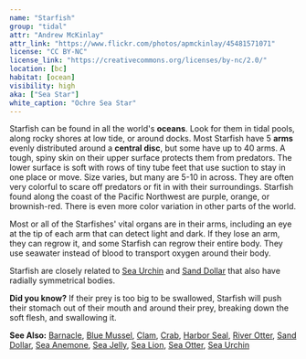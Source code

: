 ```yaml
---
name: "Starfish"
group: "tidal"
attr: "Andrew McKinlay"
attr_link: "https://www.flickr.com/photos/apmckinlay/45481571071"
license: "CC BY-NC"
license_link: "https://creativecommons.org/licenses/by-nc/2.0/"
location: [bc]
habitat: [ocean]
visibility: high
aka: ["Sea Star"]
white_caption: "Ochre Sea Star"
---
```

Starfish can be found in all the world's **oceans**. Look for them in tidal pools, along rocky shores at low tide, or around docks. Most Starfish have 5 **arms** evenly distributed around a **central disc**, but some have up to 40 arms. A tough, spiny skin on their upper surface protects them from predators. The lower surface is soft with rows of tiny tube feet that use suction to stay in one place or move. Size varies, but many are 5-10 in across. They are often very colorful to scare off predators or fit in with their surroundings. Starfish found along the coast of the Pacific Northwest are purple, orange, or brownish-red. There is even more color variation in other parts of the world.

Most or all of the Starfishes' vital organs are in their arms, including an eye at the tip of each arm that can detect light and dark. If they lose an arm, they can regrow it, and some Starfish can regrow their entire body. They use seawater instead of blood to transport oxygen around their body.

Starfish are closely related to [Sea Urchin](/animals/seaurch/) and [Sand Dollar](/animals/sandolr/) that also have radially symmetrical bodies.

**Did you know?** If their prey is too big to be swallowed, Starfish will push their stomach out of their mouth and around their prey, breaking down the soft flesh, and swallowing it.

<!-- generated, do not edit -->
**See Also:**
[Barnacle](/animals/barnacle/),
[Blue Mussel](/animals/blumussel/),
[Clam](/animals/clam/),
[Crab](/animals/crab/),
[Harbor Seal](/animals/harbseal/),
[River Otter](/animals/rivotter/),
[Sand Dollar](/animals/sandolr/),
[Sea Anemone](/animals/seaanem/),
[Sea Jelly](/animals/seajelly/),
[Sea Lion](/animals/sealion/),
[Sea Otter](/animals/seaotter/),
[Sea Urchin](/animals/seaurch/)
